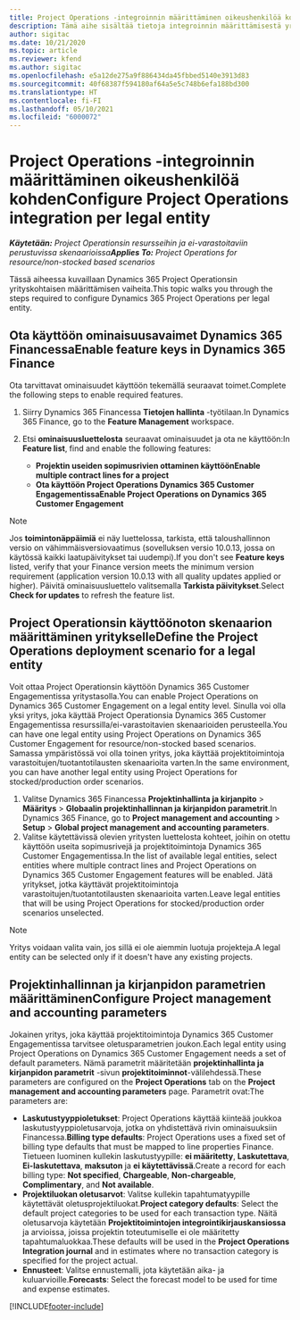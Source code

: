 ```yaml
---
title: Project Operations -integroinnin määrittäminen oikeushenkilöä kohden
description: Tämä aihe sisältää tietoja integroinnin määrittämisestä yrityksen mukaan Project Operationsissa.
author: sigitac
ms.date: 10/21/2020
ms.topic: article
ms.reviewer: kfend
ms.author: sigitac
ms.openlocfilehash: e5a12de275a9f886434da45fbbed5140e3913d83
ms.sourcegitcommit: 40f68387f594180af64a5e5c748b6efa188bd300
ms.translationtype: HT
ms.contentlocale: fi-FI
ms.lasthandoff: 05/10/2021
ms.locfileid: "6000072"
---
```

# <a name="configure-project-operations-integration-per-legal-entity"></a><span data-ttu-id="c4944-103">Project Operations -integroinnin määrittäminen oikeushenkilöä kohden</span><span class="sxs-lookup"><span data-stu-id="c4944-103">Configure Project Operations integration per legal entity</span></span> 

<span data-ttu-id="c4944-104">_**Käytetään:** Project Operationsin resursseihin ja ei-varastoitaviin perustuvissa skenaarioissa_</span><span class="sxs-lookup"><span data-stu-id="c4944-104">_**Applies To:** Project Operations for resource/non-stocked based scenarios_</span></span>

<span data-ttu-id="c4944-105">Tässä aiheessa kuvaillaan Dynamics 365 Project Operationsin yrityskohtaisen määrittämisen vaiheita.</span><span class="sxs-lookup"><span data-stu-id="c4944-105">This topic walks you through the steps required to configure Dynamics 365 Project Operations per legal entity.</span></span>

## <a name="enable-feature-keys-in-dynamics-365-finance"></a><span data-ttu-id="c4944-106">Ota käyttöön ominaisuusavaimet Dynamics 365 Financessa</span><span class="sxs-lookup"><span data-stu-id="c4944-106">Enable feature keys in Dynamics 365 Finance</span></span>

<span data-ttu-id="c4944-107">Ota tarvittavat ominaisuudet käyttöön tekemällä seuraavat toimet.</span><span class="sxs-lookup"><span data-stu-id="c4944-107">Complete the following steps to enable required features.</span></span>

1. <span data-ttu-id="c4944-108">Siirry Dynamics 365 Financessa **Tietojen hallinta** -työtilaan.</span><span class="sxs-lookup"><span data-stu-id="c4944-108">In Dynamics 365 Finance, go to the **Feature Management** workspace.</span></span>
2. <span data-ttu-id="c4944-109">Etsi **ominaisuusluettelosta** seuraavat ominaisuudet ja ota ne käyttöön:</span><span class="sxs-lookup"><span data-stu-id="c4944-109">In **Feature list**, find and enable the following features:</span></span>
  
    - <span data-ttu-id="c4944-110">**Projektin useiden sopimusrivien ottaminen käyttöön**</span><span class="sxs-lookup"><span data-stu-id="c4944-110">**Enable multiple contract lines for a project**</span></span>
    - <span data-ttu-id="c4944-111">**Ota käyttöön Project Operations Dynamics 365 Customer Engagementissa**</span><span class="sxs-lookup"><span data-stu-id="c4944-111">**Enable Project Operations on Dynamics 365 Customer Engagement**</span></span>

> [!NOTE]
> <span data-ttu-id="c4944-112">Jos **toimintonäppäimiä** ei näy luettelossa, tarkista, että taloushallinnon versio on vähimmäisversiovaatimus (sovelluksen versio 10.0.13, jossa on käytössä kaikki laatupäivitykset tai uudempi).</span><span class="sxs-lookup"><span data-stu-id="c4944-112">If you don't see **Feature keys** listed, verify that your Finance version meets the minimum version requirement (application version 10.0.13 with all quality updates applied or higher).</span></span> <span data-ttu-id="c4944-113">Päivitä ominaisuusluettelo valitsemalla **Tarkista päivitykset**.</span><span class="sxs-lookup"><span data-stu-id="c4944-113">Select **Check for updates** to refresh the feature list.</span></span>

## <a name="define-the-project-operations-deployment-scenario-for-a-legal-entity"></a><span data-ttu-id="c4944-114">Project Operationsin käyttöönoton skenaarion määrittäminen yritykselle</span><span class="sxs-lookup"><span data-stu-id="c4944-114">Define the Project Operations deployment scenario for a legal entity</span></span>

<span data-ttu-id="c4944-115">Voit ottaa Project Operationsin käyttöön Dynamics 365 Customer Engagementissa yritystasolla.</span><span class="sxs-lookup"><span data-stu-id="c4944-115">You can enable Project Operations on Dynamics 365 Customer Engagement on a legal entity level.</span></span> <span data-ttu-id="c4944-116">Sinulla voi olla yksi yritys, joka käyttää Project Operationsia Dynamics 365 Customer Engagementissa resurssilla/ei-varastoitavien skenaarioiden perusteella.</span><span class="sxs-lookup"><span data-stu-id="c4944-116">You can have one legal entity using Project Operations on Dynamics 365 Customer Engagement for resource/non-stocked based scenarios.</span></span> <span data-ttu-id="c4944-117">Samassa ympäristössä voi olla toinen yritys, joka käyttää projektitoimintoja varastoitujen/tuotantotilausten skenaarioita varten.</span><span class="sxs-lookup"><span data-stu-id="c4944-117">In the same environment, you can have another legal entity using Project Operations for stocked/production order scenarios.</span></span>

1. <span data-ttu-id="c4944-118">Valitse Dynamics 365 Financessa **Projektinhallinta ja kirjanpito** > **Määritys** > **Globaalin projektinhallinnan ja kirjanpidon parametrit**.</span><span class="sxs-lookup"><span data-stu-id="c4944-118">In Dynamics 365 Finance, go to **Project management and accounting** > **Setup** > **Global project management and accounting parameters**.</span></span>
2. <span data-ttu-id="c4944-119">Valitse käytettävissä olevien yritysten luettelosta kohteet, joihin on otettu käyttöön useita sopimusrivejä ja projektitoimintoja Dynamics 365 Customer Engagementissa.</span><span class="sxs-lookup"><span data-stu-id="c4944-119">In the list of available legal entities, select entities where multiple contract lines and Project Operations on Dynamics 365 Customer Engagement features will be enabled.</span></span> <span data-ttu-id="c4944-120">Jätä yritykset, jotka käyttävät projektitoimintoja varastoitujen/tuotantotilausten skenaarioita varten.</span><span class="sxs-lookup"><span data-stu-id="c4944-120">Leave legal entities that will be using Project Operations for stocked/production order scenarios unselected.</span></span>

> [!NOTE]
> <span data-ttu-id="c4944-121">Yritys voidaan valita vain, jos sillä ei ole aiemmin luotuja projekteja.</span><span class="sxs-lookup"><span data-stu-id="c4944-121">A legal entity can be selected only if it doesn't have any existing projects.</span></span>

## <a name="configure-project-management-and-accounting-parameters"></a><span data-ttu-id="c4944-122">Projektinhallinnan ja kirjanpidon parametrien määrittäminen</span><span class="sxs-lookup"><span data-stu-id="c4944-122">Configure Project management and accounting parameters</span></span>

<span data-ttu-id="c4944-123">Jokainen yritys, joka käyttää projektitoimintoja Dynamics 365 Customer Engagementissa tarvitsee oletusparametrien joukon.</span><span class="sxs-lookup"><span data-stu-id="c4944-123">Each legal entity using Project Operations on Dynamics 365 Customer Engagement needs a set of default parameters.</span></span> <span data-ttu-id="c4944-124">Nämä parametrit määritetään **projektinhallinta ja kirjanpidon parametrit** -sivun **projektitoiminnot**-välilehdessä.</span><span class="sxs-lookup"><span data-stu-id="c4944-124">These parameters are configured on the **Project Operations** tab on the **Project management and accounting parameters** page.</span></span> <span data-ttu-id="c4944-125">Parametrit ovat:</span><span class="sxs-lookup"><span data-stu-id="c4944-125">The parameters are:</span></span>

  - <span data-ttu-id="c4944-126">**Laskutustyyppioletukset**: Project Operations käyttää kiinteää joukkoa laskutustyyppioletusarvoja, jotka on yhdistettävä rivin ominaisuuksiin Financessa.</span><span class="sxs-lookup"><span data-stu-id="c4944-126">**Billing type defaults**: Project Operations uses a fixed set of billing type defaults that must be mapped to line properties Finance.</span></span> <span data-ttu-id="c4944-127">Tietueen luominen kullekin laskutustyypille: **ei määritetty**, **Laskutettava**, **Ei-laskutettava**, **maksuton** ja **ei käytettävissä**.</span><span class="sxs-lookup"><span data-stu-id="c4944-127">Create a record for each billing type: **Not specified**, **Chargeable**, **Non-chargeable**, **Complimentary**, and **Not available**.</span></span>
  - <span data-ttu-id="c4944-128">**Projektiluokan oletusarvot**: Valitse kullekin tapahtumatyypille käytettävät oletusprojektiluokat.</span><span class="sxs-lookup"><span data-stu-id="c4944-128">**Project category defaults**: Select the default project categories to be used for each transaction type.</span></span> <span data-ttu-id="c4944-129">Näitä oletusarvoja käytetään **Projektitoimintojen integrointikirjauskansiossa** ja arvioissa, joissa projektin toteutumiselle ei ole määritetty tapahtumaluokkaa.</span><span class="sxs-lookup"><span data-stu-id="c4944-129">These defaults will be used in the **Project Operations Integration journal** and in estimates where no transaction category is specified for the project actual.</span></span>
  - <span data-ttu-id="c4944-130">**Ennusteet**: Valitse ennustemalli, jota käytetään aika- ja kuluarvioille.</span><span class="sxs-lookup"><span data-stu-id="c4944-130">**Forecasts**: Select the forecast model to be used for time and expense estimates.</span></span>


[!INCLUDE[footer-include](../includes/footer-banner.md)]